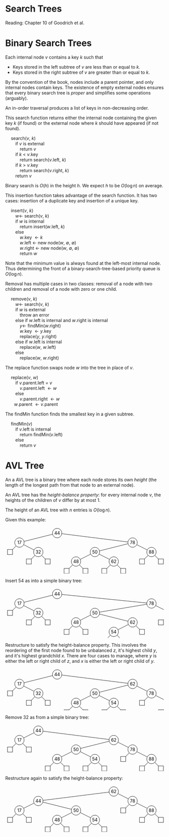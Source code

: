 # Search Trees

Reading: Chapter 10 of Goodrich et al.

# Binary Search Trees

Each internal node $v$ contains a key $k$ such that

- Keys stored in the left subtree of $v$ are less than or equal to $k$.
- Keys stored in the right subtree of $v$ are greater than or equal to $k$.

By the convention of the book, nodes include a parent pointer, and only internal nodes contain keys. The existence of empty external nodes ensures that every binary search tree is *proper* and simplifies some operations (arguably).

An in-order traversal produces a list of keys in non-decreasing order.

This search function returns either the internal node containing the given key $k$ (if found) or the external node where $k$ should have appeared (if not found).

&emsp; search($v$, $k$)  
&emsp;&emsp; if $v$ is external  
&emsp;&emsp;&emsp; return $v$  
&emsp;&emsp; if $k$ < $v$.key  
&emsp;&emsp;&emsp; return search($v$.left, $k$)  
&emsp;&emsp; if $k$ > $v$.key  
&emsp;&emsp;&emsp; return search($v$.right, $k$)  
&emsp;&emsp; return $v$  

Binary search is $O(h)$ in the height $h$. We expect $h$ to be $O(\log n)$ on average.

This insertion function takes advantage of the search function. It has two cases: insertion of a duplicate key and insertion of a unique key.

&emsp; insert($v$, $k$)  
&emsp;&emsp; $w\gets$ search($v$, $k$)  
&emsp;&emsp; if $w$ is internal  
&emsp;&emsp;&emsp; return insert($w$.left, $k$)  
&emsp;&emsp; else  
&emsp;&emsp;&emsp; $w$.key $\gets k$  
&emsp;&emsp;&emsp; $w$.left $\gets$ new node($w$, $\emptyset$, $\emptyset$)  
&emsp;&emsp;&emsp; $w$.right $\gets$ new node($w$, $\emptyset$, $\emptyset$)  
&emsp;&emsp;&emsp; return $w$  

Note that the minimum value is always found at the left-most internal node. Thus determining the front of a binary-search-tree-based priority queue is $O(\log n)$.

Removal has multiple cases in two classes: removal of a node with two children and removal of a node with zero or one child.

&emsp; remove($v$, $k$)  
&emsp;&emsp; $w\gets$ search($v$, $k$)  
&emsp;&emsp; if $w$ is external  
&emsp;&emsp;&emsp; throw an error  
&emsp;&emsp; else if $w$.left is internal and $w$.right is internal   
&emsp;&emsp;&emsp; $y\gets$ findMin($w$.right)  
&emsp;&emsp;&emsp; $w$.key $\gets y$.key  
&emsp;&emsp;&emsp; replace($y$, $y$.right)  
&emsp;&emsp; else if $w$.left is internal  
&emsp;&emsp;&emsp; replace($w$, $w$.left)  
&emsp;&emsp; else  
&emsp;&emsp;&emsp; replace($w$, $w$.right)  

The replace function swaps node $w$ into the tree in place of $v$.

&emsp; replace($v$, $w$)  
&emsp;&emsp; if $v$.parent.left = $v$  
&emsp;&emsp;&emsp; $v$.parent.left $\gets w$  
&emsp;&emsp; else  
&emsp;&emsp;&emsp; $v$.parent.right $\gets w$  
&emsp;&emsp;$w$.parent $\gets v$.parent  

The findMin function finds the smallest key in a given subtree.

&emsp; findMin($v$)  
&emsp;&emsp; if $v$.left is internal   
&emsp;&emsp;&emsp; return findMin($v$.left)  
&emsp;&emsp; else  
&emsp;&emsp;&emsp; return $v$

<div style="page-break-after:always"></div>

# AVL Tree

An a AVL tree is a binary tree where each node stores its own *height* (the length of the longest path from that node to an external node).

An AVL tree has the *height-balance property*: for every internal node $v$, the heights of the children of $v$ differ by at most 1.

The height of an AVL tree with $n$ entries is $O(\log n)$.

Given this example:

<svg width="510" height="150"><style>line, rect, circle { fill: white; stroke: black } text { text-anchor: middle }</style><line x1="165" y1="20" x2="45" y2="50"/><line x1="165" y1="20" x2="405" y2="50"/><circle r="15" cx="165" cy="20"/><text x="165" y="25">44</text><line x1="45" y1="50" x2="15" y2="80"/><line x1="45" y1="50" x2="105" y2="80"/><circle r="15" cx="45" cy="50"/><text x="45" y="55">17</text><rect width="16" height="16" x="7" y="72"/><line x1="105" y1="80" x2="75" y2="110"/><line x1="105" y1="80" x2="135" y2="110"/><circle r="15" cx="105" cy="80"/><text x="105" y="85">32</text><rect width="16" height="16" x="67" y="102"/><rect width="16" height="16" x="127" y="102"/><line x1="405" y1="50" x2="285" y2="80"/><line x1="405" y1="50" x2="465" y2="80"/><circle r="15" cx="405" cy="50"/><text x="405" y="55">78</text><line x1="285" y1="80" x2="225" y2="110"/><line x1="285" y1="80" x2="345" y2="110"/><circle r="15" cx="285" cy="80"/><text x="285" y="85">50</text><line x1="225" y1="110" x2="195" y2="140"/><line x1="225" y1="110" x2="255" y2="140"/><circle r="15" cx="225" cy="110"/><text x="225" y="115">48</text><rect width="16" height="16" x="187" y="132"/><rect width="16" height="16" x="247" y="132"/><line x1="345" y1="110" x2="315" y2="140"/><line x1="345" y1="110" x2="375" y2="140"/><circle r="15" cx="345" cy="110"/><text x="345" y="115">62</text><rect width="16" height="16" x="307" y="132"/><rect width="16" height="16" x="367" y="132"/><line x1="465" y1="80" x2="435" y2="110"/><line x1="465" y1="80" x2="495" y2="110"/><circle r="15" cx="465" cy="80"/><text x="465" y="85">88</text><rect width="16" height="16" x="427" y="102"/><rect width="16" height="16" x="487" y="102"/></svg>

Insert 54 as into a simple binary tree:

<svg width="570" height="180"><style>line, rect, circle { fill: white; stroke: black } text { text-anchor: middle }</style><line x1="165" y1="20" x2="45" y2="50"/><line x1="165" y1="20" x2="465" y2="50"/><circle r="15" cx="165" cy="20"/><text x="165" y="25">44</text><line x1="45" y1="50" x2="15" y2="80"/><line x1="45" y1="50" x2="105" y2="80"/><circle r="15" cx="45" cy="50"/><text x="45" y="55">17</text><rect width="16" height="16" x="7" y="72"/><line x1="105" y1="80" x2="75" y2="110"/><line x1="105" y1="80" x2="135" y2="110"/><circle r="15" cx="105" cy="80"/><text x="105" y="85">32</text><rect width="16" height="16" x="67" y="102"/><rect width="16" height="16" x="127" y="102"/><line x1="465" y1="50" x2="285" y2="80"/><line x1="465" y1="50" x2="525" y2="80"/><circle r="15" cx="465" cy="50"/><text x="465" y="55">78</text><line x1="285" y1="80" x2="225" y2="110"/><line x1="285" y1="80" x2="405" y2="110"/><circle r="15" cx="285" cy="80"/><text x="285" y="85">50</text><line x1="225" y1="110" x2="195" y2="140"/><line x1="225" y1="110" x2="255" y2="140"/><circle r="15" cx="225" cy="110"/><text x="225" y="115">48</text><rect width="16" height="16" x="187" y="132"/><rect width="16" height="16" x="247" y="132"/><line x1="405" y1="110" x2="345" y2="140"/><line x1="405" y1="110" x2="435" y2="140"/><circle r="15" cx="405" cy="110"/><text x="405" y="115">62</text><line x1="345" y1="140" x2="315" y2="170"/><line x1="345" y1="140" x2="375" y2="170"/><circle r="15" cx="345" cy="140"/><text x="345" y="145">54</text><rect width="16" height="16" x="307" y="162"/><rect width="16" height="16" x="367" y="162"/><rect width="16" height="16" x="427" y="132"/><line x1="525" y1="80" x2="495" y2="110"/><line x1="525" y1="80" x2="555" y2="110"/><circle r="15" cx="525" cy="80"/><text x="525" y="85">88</text><rect width="16" height="16" x="487" y="102"/><rect width="16" height="16" x="547" y="102"/></svg>

Restructure to satisfy the height-balance property. This involves the reordering of the first node found to be unbalanced $z$, it's highest child $y$, and it's highest grandchild $x$. There are four cases to manage, where $y$ is either the left or right child of $z$, and $x$ is either the left or right child of $y$.

<svg width="570" height="150"><style>line, rect, circle { fill: white; stroke: black } text { text-anchor: middle }</style><line x1="165" y1="20" x2="45" y2="50"/><line x1="165" y1="20" x2="405" y2="50"/><circle r="15" cx="165" cy="20"/><text x="165" y="25">44</text><line x1="45" y1="50" x2="15" y2="80"/><line x1="45" y1="50" x2="105" y2="80"/><circle r="15" cx="45" cy="50"/><text x="45" y="55">17</text><rect width="16" height="16" x="7" y="72"/><line x1="105" y1="80" x2="75" y2="110"/><line x1="105" y1="80" x2="135" y2="110"/><circle r="15" cx="105" cy="80"/><text x="105" y="85">32</text><rect width="16" height="16" x="67" y="102"/><rect width="16" height="16" x="127" y="102"/><line x1="405" y1="50" x2="285" y2="80"/><line x1="405" y1="50" x2="465" y2="80"/><circle r="15" cx="405" cy="50"/><text x="405" y="55">62</text><line x1="285" y1="80" x2="225" y2="110"/><line x1="285" y1="80" x2="345" y2="110"/><circle r="15" cx="285" cy="80"/><text x="285" y="85">50</text><line x1="225" y1="110" x2="195" y2="140"/><line x1="225" y1="110" x2="255" y2="140"/><circle r="15" cx="225" cy="110"/><text x="225" y="115">48</text><rect width="16" height="16" x="187" y="132"/><rect width="16" height="16" x="247" y="132"/><line x1="345" y1="110" x2="315" y2="140"/><line x1="345" y1="110" x2="375" y2="140"/><circle r="15" cx="345" cy="110"/><text x="345" y="115">54</text><rect width="16" height="16" x="307" y="132"/><rect width="16" height="16" x="367" y="132"/><line x1="465" y1="80" x2="435" y2="110"/><line x1="465" y1="80" x2="525" y2="110"/><circle r="15" cx="465" cy="80"/><text x="465" y="85">78</text><rect width="16" height="16" x="427" y="102"/><line x1="525" y1="110" x2="495" y2="140"/><line x1="525" y1="110" x2="555" y2="140"/><circle r="15" cx="525" cy="110"/><text x="525" y="115">88</text><rect width="16" height="16" x="487" y="132"/><rect width="16" height="16" x="547" y="132"/></svg>

Remove 32 as from a simple binary tree:

<svg width="510" height="150"><style>line, rect, circle { fill: white; stroke: black } text { text-anchor: middle }</style><line x1="105" y1="20" x2="45" y2="50"/><line x1="105" y1="20" x2="345" y2="50"/><circle r="15" cx="105" cy="20"/><text x="105" y="25">44</text><line x1="45" y1="50" x2="15" y2="80"/><line x1="45" y1="50" x2="75" y2="80"/><circle r="15" cx="45" cy="50"/><text x="45" y="55">17</text><rect width="16" height="16" x="7" y="72"/><rect width="16" height="16" x="67" y="72"/><line x1="345" y1="50" x2="225" y2="80"/><line x1="345" y1="50" x2="405" y2="80"/><circle r="15" cx="345" cy="50"/><text x="345" y="55">62</text><line x1="225" y1="80" x2="165" y2="110"/><line x1="225" y1="80" x2="285" y2="110"/><circle r="15" cx="225" cy="80"/><text x="225" y="85">50</text><line x1="165" y1="110" x2="135" y2="140"/><line x1="165" y1="110" x2="195" y2="140"/><circle r="15" cx="165" cy="110"/><text x="165" y="115">48</text><rect width="16" height="16" x="127" y="132"/><rect width="16" height="16" x="187" y="132"/><line x1="285" y1="110" x2="255" y2="140"/><line x1="285" y1="110" x2="315" y2="140"/><circle r="15" cx="285" cy="110"/><text x="285" y="115">54</text><rect width="16" height="16" x="247" y="132"/><rect width="16" height="16" x="307" y="132"/><line x1="405" y1="80" x2="375" y2="110"/><line x1="405" y1="80" x2="465" y2="110"/><circle r="15" cx="405" cy="80"/><text x="405" y="85">78</text><rect width="16" height="16" x="367" y="102"/><line x1="465" y1="110" x2="435" y2="140"/><line x1="465" y1="110" x2="495" y2="140"/><circle r="15" cx="465" cy="110"/><text x="465" y="115">88</text><rect width="16" height="16" x="427" y="132"/><rect width="16" height="16" x="487" y="132"/></svg>

Restructure again to satisfy the height-balance property:

<svg width="510" height="150"><style>line, rect, circle { fill: white; stroke: black } text { text-anchor: middle }</style><line x1="345" y1="20" x2="105" y2="50"/><line x1="345" y1="20" x2="405" y2="50"/><circle r="15" cx="345" cy="20"/><text x="345" y="25">62</text><line x1="105" y1="50" x2="45" y2="80"/><line x1="105" y1="50" x2="225" y2="80"/><circle r="15" cx="105" cy="50"/><text x="105" y="55">44</text><line x1="45" y1="80" x2="15" y2="110"/><line x1="45" y1="80" x2="75" y2="110"/><circle r="15" cx="45" cy="80"/><text x="45" y="85">17</text><rect width="16" height="16" x="7" y="102"/><rect width="16" height="16" x="67" y="102"/><line x1="225" y1="80" x2="165" y2="110"/><line x1="225" y1="80" x2="285" y2="110"/><circle r="15" cx="225" cy="80"/><text x="225" y="85">50</text><line x1="165" y1="110" x2="135" y2="140"/><line x1="165" y1="110" x2="195" y2="140"/><circle r="15" cx="165" cy="110"/><text x="165" y="115">48</text><rect width="16" height="16" x="127" y="132"/><rect width="16" height="16" x="187" y="132"/><line x1="285" y1="110" x2="255" y2="140"/><line x1="285" y1="110" x2="315" y2="140"/><circle r="15" cx="285" cy="110"/><text x="285" y="115">54</text><rect width="16" height="16" x="247" y="132"/><rect width="16" height="16" x="307" y="132"/><line x1="405" y1="50" x2="375" y2="80"/><line x1="405" y1="50" x2="465" y2="80"/><circle r="15" cx="405" cy="50"/><text x="405" y="55">78</text><rect width="16" height="16" x="367" y="72"/><line x1="465" y1="80" x2="435" y2="110"/><line x1="465" y1="80" x2="495" y2="110"/><circle r="15" cx="465" cy="80"/><text x="465" y="85">88</text><rect width="16" height="16" x="427" y="102"/><rect width="16" height="16" x="487" y="102"/></svg>
